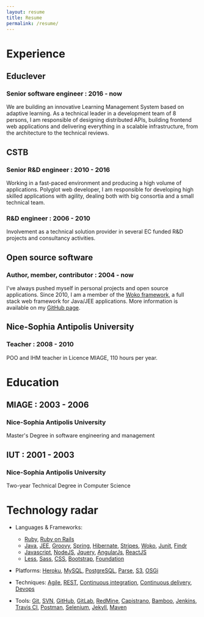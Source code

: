 ```yaml
---
layout: resume
title: Resume
permalink: /resume/
---
```


# <i class="fa fa-suitcase"></i> Experience

## Educlever

### Senior software engineer : 2016 - now

We are building an innovative Learning Management System based on adaptive learning. As a technical leader in a development team of 8 persons, I am responsible of designing distributed APIs, building frontend web applications and delivering everything in a scalable infrastructure, from the architecture to the technical reviews.

## CSTB

### Senior R&D engineer : 2010 - 2016

Working in a fast-paced environment and producing a high volume of applications. Polyglot web developer, I am responsible for developing high skilled applications with agility, dealing both with big consortia and a small technical team.

### R&D engineer : 2006 - 2010

Involvement as a technical solution provider in several EC funded R&D projects and consultancy activities.

## Open source software

### Author, member, contributor : 2004 - now

I've always pushed myself in personal projects and open source applications. Since 2010, I am a member of the
[Woko framework](http://www.pojosontheweb.com), a full stack web framework for Java/JEE applications.
More information is available on my [GitHub page](https://www.github.com/boissonnat).

## Nice-Sophia Antipolis University

### Teacher : 2008 - 2010

POO and IHM teacher in Licence MIAGE, 110 hours per year.

# <i class="fa fa-graduation-cap"></i> Education

## MIAGE : 2003 - 2006

### Nice-Sophia Antipolis University

Master's Degree in software engineering and management

## IUT : 2001 - 2003

### Nice-Sophia Antipolis University

Two-year Technical Degree in Computer Science

# <i class="fa fa-wifi"></i> Technology radar

- Languages & Frameworks:
    * [Ruby](/tags/ruby), [Ruby on Rails](/tags/ruby-on-rails)
    * [Java](/tags/java), [JEE](/tags/jee), [Groovy](/tags/groovy), [Spring](/tags/spring), [Hibernate](/tags/hibernate), [Stripes](/tags/stripes), [Woko](/tags/woko), [Junit](/tags/junit), [Findr](/tags/findr)
    * [Javascript](/tags/javascript), [NodeJS](/tags/nodejs), [Jquery](/tags/jquery), [AngularJs](/tags/angularjs), [ReactJS](/tags/reactjs)
    * [Less](/tags/less), [Sass](/tags/sass), [CSS](/tags/css), [Bootstrap](/tags/bootstrap), [Foundation](/tags/foundation)

- Platforms: [Heroku](/tags/heroku), [MySQL](/tags/mysql), [PostgreSQL](/tags/postgresql), [Parse](/tags/parse), [S3](/tags/s3), [OSGi](/tags/osgi)
- Techniques: [Agile](/tags/agile), [REST](/tags/rest), [Continuous integration](/tags/continuous-integration), [Continuous delivery](/tags/continuous-delivery), [Devops](/tags/devops)
- Tools: [Git](/tags/git), [SVN](/tags/svn), [GitHub](/tags/github), [GitLab](/tags/gitlab), [RedMine](/tags/redmine), [Capistrano](/tags/capistrano), [Bamboo](/tags/bamboo), [Jenkins](/tags/jenkins), [Travis CI](/tags/travis-ci), [Postman](/tags/postman), [Selenium](/tags/selenium), [Jekyll](/tags/jekyll), [Maven](/tags/maven)
